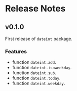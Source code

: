 # Release Notes

## v0.1.0

First release of `dateint` package.

### Features

- function `dateint.add`.
- function `dateint.isoweekday`.
- function `dateint.sub`.
- function `dateint.today`.
- function `dateint.weekday`.
